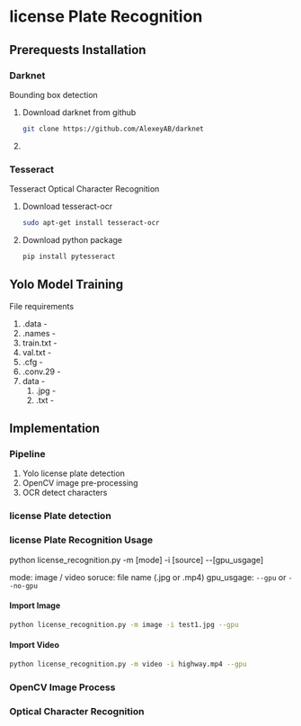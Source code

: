 # license Plate Recognition
## Prerequests Installation
### Darknet
Bounding box detection
1. Download darknet from github
    ```bash
    git clone https://github.com/AlexeyAB/darknet
    ```
1. 


### Tesseract
Tesseract Optical Character Recognition
1. Download tesseract-ocr 
    ```bash
    sudo apt-get install tesseract-ocr
    ```
1. Download python package
    ```bash
    pip install pytesseract
    ```

## Yolo Model Training
File requirements
1. .data - 
1. .names - 
1. train.txt - 
1. val.txt - 
1. .cfg - 
1. .conv.29 - 
1. data - 
    1. .jpg - 
    1. .txt - 

## Implementation
### Pipeline
1. Yolo license plate detection
1. OpenCV image pre-processing
1. OCR detect characters

### license Plate detection

### license Plate Recognition Usage

python license_recognition.py -m [mode] -i [source] --[gpu_usgage]

mode: image / video
soruce: file name (.jpg or .mp4)
gpu_usgage: `--gpu` or `--no-gpu`

#### Import Image
```bash
python license_recognition.py -m image -i test1.jpg --gpu
```
#### Import Video
```bash
python license_recognition.py -m video -i highway.mp4 --gpu
```

### OpenCV Image Process

### Optical Character Recognition


